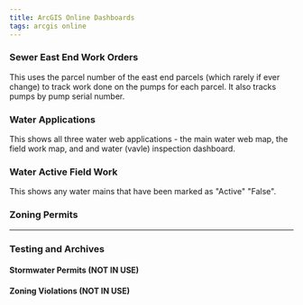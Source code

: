 ```yaml
---
title: ArcGIS Online Dashboards
tags: arcgis online
---
```


### Sewer East End Work Orders

This uses the parcel number of the east end parcels (which rarely if ever change) to track work done on the pumps for each parcel. It also tracks pumps by pump serial number.

### Water Applications

This shows all three water web applications - the main water web map, the field work map, and and water (vavle) inspection dashboard.

### Water Active Field Work

This shows any water mains that have been marked as "Active" "False".

### Zoning Permits

---

### Testing and Archives

#### Stormwater Permits (NOT IN USE)

#### Zoning Violations (NOT IN USE)
